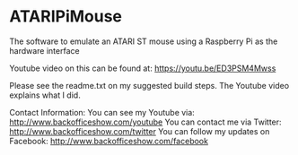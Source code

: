 # ATARIPiMouse
The software to emulate an ATARI ST mouse using a Raspberry Pi as the hardware interface

Youtube video on this can be found at: https://youtu.be/ED3PSM4Mwss

Please see the readme.txt on my suggested build steps. The Youtube video explains what I did.

Contact Information:
You can see my Youtube via: http://www.backofficeshow.com/youtube
You can contact me via Twitter: http://www.backofficeshow.com/twitter
You can follow my updates on Facebook: http://www.backofficeshow.com/facebook
